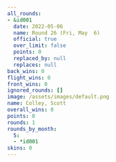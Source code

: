 ```yaml
---
all_rounds:
- &id001
  date: 2022-05-06
  name: Round 26 (Fri, May  6)
  official: true
  over_limit: false
  points: 0
  replaced_by: null
  replaces: null
back_wins: 0
flight_wins: 0
front_wins: 0
ignored_rounds: []
image: /assets/images/default.png
name: Colley, Scott
overall_wins: 0
points: 0
rounds: 1
rounds_by_month:
  5:
  - *id001
skins: 0
---
```

